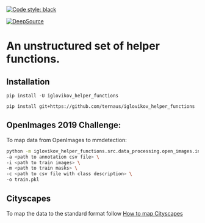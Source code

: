 [![Code style: black](https://img.shields.io/badge/code%20style-black-000000.svg)](https://github.com/ambv/black)

[![DeepSource](https://static.deepsource.io/deepsource-badge-light.svg)](https://deepsource.io/gh/ternaus/iglovikov_helper_functions/?ref=repository-badge)
# An unstructured set of helper functions.

## Installation

`pip install -U iglovikov_helper_functions`

`pip install git+https://github.com/ternaus/iglovikov_helper_functions`


## OpenImages 2019 Challenge:

To map data from OpenImages to mmdetection:

```bash
python -m iglovikov_helper_functions.src.data_processing.open_images.instance2coco \
-a <path to annotation csv file> \
-i <path to train images> \
-m <path to train masks> \
-c <path to csv file with class description> \
-o train.pkl
```

## Cityscapes

To map the data to the standard format follow [How to map Cityscapes](data_processing/cityscapes/README.md)
